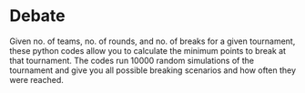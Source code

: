 # Debate
Given no. of teams, no. of rounds, and no. of breaks for a given tournament, these python codes allow you to calculate the minimum points to break at that tournament.
The codes run 10000 random simulations of the tournament and give you all possible breaking scenarios and how often they were reached. 

